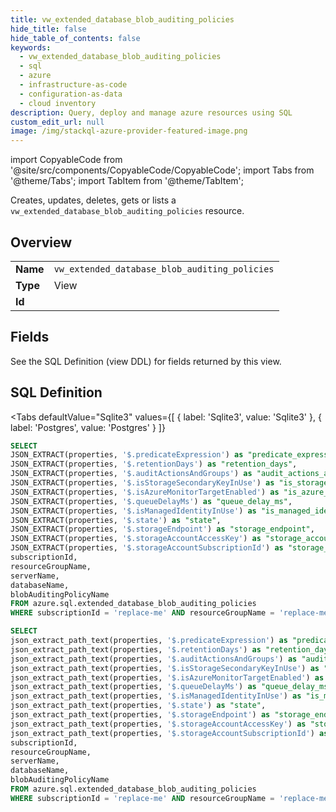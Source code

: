 ```yaml
--- 
title: vw_extended_database_blob_auditing_policies
hide_title: false
hide_table_of_contents: false
keywords:
  - vw_extended_database_blob_auditing_policies
  - sql
  - azure
  - infrastructure-as-code
  - configuration-as-data
  - cloud inventory
description: Query, deploy and manage azure resources using SQL
custom_edit_url: null
image: /img/stackql-azure-provider-featured-image.png
---
```


import CopyableCode from '@site/src/components/CopyableCode/CopyableCode';
import Tabs from '@theme/Tabs';
import TabItem from '@theme/TabItem';

Creates, updates, deletes, gets or lists a <code>vw_extended_database_blob_auditing_policies</code> resource.

## Overview
<table><tbody>
<tr><td><b>Name</b></td><td><code>vw_extended_database_blob_auditing_policies</code></td></tr>
<tr><td><b>Type</b></td><td>View</td></tr>
<tr><td><b>Id</b></td><td><CopyableCode code="azure.sql.vw_extended_database_blob_auditing_policies" /></td></tr>
</tbody></table>

## Fields

See the SQL Definition (view DDL) for fields returned by this view.

## SQL Definition

<Tabs
defaultValue="Sqlite3"
values={[
{ label: 'Sqlite3', value: 'Sqlite3' },
{ label: 'Postgres', value: 'Postgres' }
]}
>
<TabItem value="Sqlite3">

```sql
SELECT
JSON_EXTRACT(properties, '$.predicateExpression') as "predicate_expression",
JSON_EXTRACT(properties, '$.retentionDays') as "retention_days",
JSON_EXTRACT(properties, '$.auditActionsAndGroups') as "audit_actions_and_groups",
JSON_EXTRACT(properties, '$.isStorageSecondaryKeyInUse') as "is_storage_secondary_key_in_use",
JSON_EXTRACT(properties, '$.isAzureMonitorTargetEnabled') as "is_azure_monitor_target_enabled",
JSON_EXTRACT(properties, '$.queueDelayMs') as "queue_delay_ms",
JSON_EXTRACT(properties, '$.isManagedIdentityInUse') as "is_managed_identity_in_use",
JSON_EXTRACT(properties, '$.state') as "state",
JSON_EXTRACT(properties, '$.storageEndpoint') as "storage_endpoint",
JSON_EXTRACT(properties, '$.storageAccountAccessKey') as "storage_account_access_key",
JSON_EXTRACT(properties, '$.storageAccountSubscriptionId') as "storage_account_subscription_id",
subscriptionId,
resourceGroupName,
serverName,
databaseName,
blobAuditingPolicyName
FROM azure.sql.extended_database_blob_auditing_policies
WHERE subscriptionId = 'replace-me' AND resourceGroupName = 'replace-me' AND serverName = 'replace-me' AND databaseName = 'replace-me';
```

</TabItem>
<TabItem value="Postgres">

```sql
SELECT
json_extract_path_text(properties, '$.predicateExpression') as "predicate_expression",
json_extract_path_text(properties, '$.retentionDays') as "retention_days",
json_extract_path_text(properties, '$.auditActionsAndGroups') as "audit_actions_and_groups",
json_extract_path_text(properties, '$.isStorageSecondaryKeyInUse') as "is_storage_secondary_key_in_use",
json_extract_path_text(properties, '$.isAzureMonitorTargetEnabled') as "is_azure_monitor_target_enabled",
json_extract_path_text(properties, '$.queueDelayMs') as "queue_delay_ms",
json_extract_path_text(properties, '$.isManagedIdentityInUse') as "is_managed_identity_in_use",
json_extract_path_text(properties, '$.state') as "state",
json_extract_path_text(properties, '$.storageEndpoint') as "storage_endpoint",
json_extract_path_text(properties, '$.storageAccountAccessKey') as "storage_account_access_key",
json_extract_path_text(properties, '$.storageAccountSubscriptionId') as "storage_account_subscription_id",
subscriptionId,
resourceGroupName,
serverName,
databaseName,
blobAuditingPolicyName
FROM azure.sql.extended_database_blob_auditing_policies
WHERE subscriptionId = 'replace-me' AND resourceGroupName = 'replace-me' AND serverName = 'replace-me' AND databaseName = 'replace-me';
```

</TabItem>
</Tabs>
